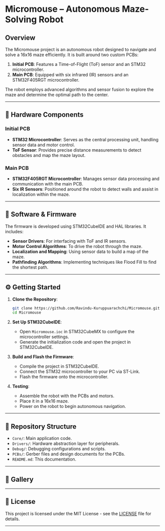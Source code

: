 
# Micromouse – Autonomous Maze-Solving Robot


## Overview

The Micromouse project is an autonomous robot designed to navigate and solve a 16x16 maze efficiently. It is built around two custom PCBs:

1. **Initial PCB**: Features a Time-of-Flight (ToF) sensor and an STM32 microcontroller.
2. **Main PCB**: Equipped with six infrared (IR) sensors and an STM32F405RGT microcontroller.

The robot employs advanced algorithms and sensor fusion to explore the maze and determine the optimal path to the center.

---

## 🧠 Hardware Components

### Initial PCB

* **STM32 Microcontroller**: Serves as the central processing unit, handling sensor data and motor control.
* **ToF Sensor**: Provides precise distance measurements to detect obstacles and map the maze layout.

### Main PCB

* **STM32F405RGT Microcontroller**: Manages sensor data processing and communication with the main PCB.
* **Six IR Sensors**: Positioned around the robot to detect walls and assist in localization within the maze.

---

## 🔧 Software & Firmware

The firmware is developed using STM32CubeIDE and HAL libraries. It includes:

* **Sensor Drivers**: For interfacing with ToF and IR sensors.
* **Motor Control Algorithms**: To drive the robot through the maze.
* **Localization and Mapping**: Using sensor data to build a map of the maze.
* **Pathfinding Algorithms**: Implementing techniques like Flood Fill to find the shortest path.

---

## ⚙️ Getting Started

1. **Clone the Repository**:

   ```bash
   git clone https://github.com/Ravindu-Kuruppuarachchi/Micromouse.git
   cd Micromouse
   ```

2. **Set Up STM32CubeIDE**:

   * Open `Micromouse.ioc` in STM32CubeMX to configure the microcontroller settings.
   * Generate the initialization code and open the project in STM32CubeIDE.

3. **Build and Flash the Firmware**:

   * Compile the project in STM32CubeIDE.
   * Connect the STM32 microcontroller to your PC via ST-Link.
   * Flash the firmware onto the microcontroller.

4. **Testing**:

   * Assemble the robot with the PCBs and motors.
   * Place it in a 16x16 maze.
   * Power on the robot to begin autonomous navigation.

---

## 📁 Repository Structure

* `Core/`: Main application code.
* `Drivers/`: Hardware abstraction layer for peripherals.
* `Debug/`: Debugging configurations and scripts.
* `PCBs/`: Gerber files and design documents for the PCBs.
* `README.md`: This documentation.

---

## 📸 Gallery



---

## 📄 License

This project is licensed under the MIT License - see the [LICENSE](LICENSE) file for details.

---

